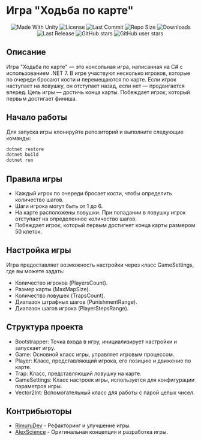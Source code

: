 # Игра "Ходьба по карте"

 <p align="center">
  <a>
    <img alt="Made With Unity" src="https://img.shields.io/badge/made%20with-Unity-57b9d3.svg?logo=Unity">
  </a>
  <a>
  <img alt="License" src="https://img.shields.io/github/license/RimuruDev/WalkingGame?logo=github">
  </a>
  <a>
    <img alt="Last Commit" src="https://img.shields.io/github/last-commit/RimuruDev/WalkingGame?logo=Mapbox&color=orange">
  </a>
  <a>
    <img alt="Repo Size" src="https://img.shields.io/github/repo-size/RimuruDev/WalkingGame?logo=VirtualBox">
  </a>
  <a>
    <img alt="Downloads" src="https://img.shields.io/github/downloads/RimuruDev/WalkingGame/total?color=brightgreen">
  </a>
  <a>
    <img alt="Last Release" src="https://img.shields.io/github/v/release/RimuruDev/WalkingGame?include_prereleases&logo=Dropbox&color=yellow">
  </a>
  <a>
    <img alt="GitHub stars" src="https://img.shields.io/github.com/AlexScience/walkingGame/stargazers=main&label=Stars&logo=GitHub&logoColor=ffffff&labelColor=282828&color=informational&style=flat"
  <a>
    <img alt="GitHub user stars" src="https://img.shields.io/github/stars/RimuruDevaffiliations=OWNER&branch=main&label=User%20Stars&logo=GitHub&logoColor=ffffff&labelColor=282828&color=informational&style=flat">
  </a>
  <a>
    <img alt="" src="https://img.shields.io/github/watchers/RimuruDev/WalkingGame?style=flat">
  </a>
</p>

## Описание

Игра "Ходьба по карте" — это консольная игра, написанная на C# с использованием .NET 7. В игре участвуют несколько игроков, которые по очереди бросают кости и перемещаются по карте. Если игрок наступает на ловушку, он отступает назад, если нет — продвигается вперед. Цель игры — достичь конца карты. Побеждает игрок, который первым достигает финиша.

## Начало работы

Для запуска игры клонируйте репозиторий и выполните следующие команды:

```bash
dotnet restore
dotnet build
dotnet run
```
## Правила игры
- Каждый игрок по очереди бросает кости, чтобы определить количество шагов.
- Шаги игрока могут быть от 1 до 6.
- На карте расположены ловушки. При попадании в ловушку игрок отступает на определенное количество шагов.
- Побеждает игрок, который первым достигнет конца карты размером 50 клеток.

## Настройка игры
Игра предоставляет возможность настройки через класс GameSettings, где вы можете задать:

- Количество игроков (PlayersCount).
- Размер карты (MaxMapSize).
- Количество ловушек (TrapsCount).
- Диапазон штрафных шагов (PunishmentRange).
- Диапазон шагов игрока (PlayerStepsRange).

## Структура проекта
- Bootstrapper: Точка входа в игру, инициализирует настройки и запускает игру.
- Game: Основной класс игры, управляет игровым процессом.
- Player: Класс, представляющий игрока, его позицию и движение по карте.
- Trap: Класс, представляющий ловушку на карте.
- GameSettings: Класс настроек игры, используется для конфигурации параметров игры.
- Vector2Int: Вспомогательный класс для работы с парой целых чисел.

## Контрибьюторы
- [RimuruDev](https://github.com/RimuruDev) - Рефакторинг и улучшение игры.
- [AlexScience](https://github.com/AlexScience) - Оригинальная концепция и разработка игры.
